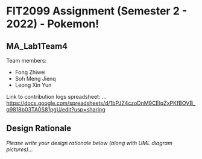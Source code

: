 # FIT2099 Assignment (Semester 2 - 2022) - Pokemon!

## MA_Lab1Team4
Team members:
* Fong Zhiwei
* Soh Meng Jienq
* Leong Xin Yun

Link to contribution logs spreadsheet: ...
https://docs.google.com/spreadsheets/d/1bPJZ4czoDnM9CElqZxPKfBOVB_q9818b03TA0S81pgU/edit?usp=sharing
## Design Rationale

_Please write your design rationale below (along with UML diagram pictures)..._
